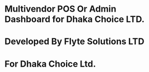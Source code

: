 # Multivendor POS Or Admin Dashboard for Dhaka Choice LTD. 
# Developed By Flyte Solutions LTD
# For Dhaka Choice Ltd.
